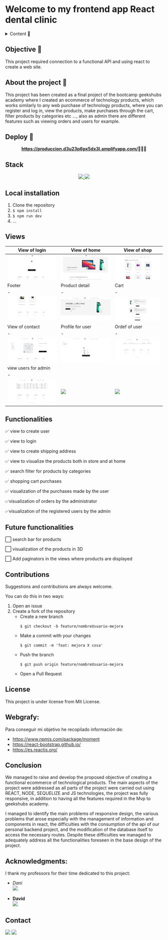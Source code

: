 # Welcome to my frontend app React dental clinic 

<details>
  <summary>Content 📝</summary>
  <ol>
    <li><a href="#objetivo-🎯">Objective</a></li>
    <li><a href="#sobre-el-proyecto-🔎">About the project</a></li>
    <li><a href="#deploy-🚀">Deploy</a></li>
    <li><a href="#stack">Stack</a></li>
    <li><a href="#instalación-en-local">Installation</a></li>
    <li><a href="#vistas">Views</a></li>
    <li><a href="#futuras-funcionalidades">Future funcionalities</a></li>
    <li><a href="#contribuciones">Contributions</a></li>
    <li><a href="#licencia">License</a></li>
    <li><a href="#webgrafia">Webgrafy</a></li>
    <li><a href="#conclusion">Conclusion</a></li>
    <li><a href="#agradecimientos">Acknowledgments</a></li>
    <li><a href="#contacto">Contact</a></li>
  </ol>
</details>

## Objective 🎯
This project required connection to a functional API and using react to create a web site.

## About the project 🔎
  This project has been created as a final project of the bootcamp geekshubs academy where I created an ecommerce of technology products, which works similarly to any web purchase of technology products, where you can register and log in, view the products, make purchases through the cart, filter products by categories etc ..., also as admin there are different features such as viewing orders and users for example.
  
## Deploy 🚀
<div align="center">
    <a href="https://www.google.com"><strong>https://produccion.d3u23p6px5dx3l.amplifyapp.com/</strong></a>🚀🚀🚀
</div>

## Stack
<div align="center">
<a href="https://www.reactjs.com/">
    <img src= "https://img.shields.io/badge/React-20232A?style=for-the-badge&logo=react&logoColor=61DAFB"/>
</a>
<a href="https://developer.mozilla.org/es/docs/Web/JavaScript">
    <img src= "https://img.shields.io/badge/javascipt-EFD81D?style=for-the-badge&logo=javascript&logoColor=black"/>
</a>
 </div>

## Local installation
1. Clone the repository
2. ` $ npm install `
3. ``` $ npm run dev ```
4. ...

## Views
|View of login|View of home| View of shop|
|-|-|-|
|![](./src/assets/login1.jpg)|![](./src/assets/home1-def.JPG)| ![](./src/assets/shop1.jpg)|
|Footer|Product detail|Cart|
|-|-|-|
|![](./src/assets/footer1.jpg)|![](./src/assets/proDetail.jpg)| ![](./src/assets/cart1.jpg)|
|View of contact|Profile for user| Ordef of user|
|-|-|-|
|![](./src/assets/contact1.jpg)|![](./src/assets/profileUser1.jpg)| ![](./src/assets/orderUser.JPG)|
|view users for admin|
|-|
|![](./src/assets/usersAdmin.jpg)|![](./src/assets/treatments2.JPG)| ![](./src/assets/appointmentsAsDentist.JPG)|


## Functionalities
✅ view to create user

✅ view to login 

✅ view to create shipping address

✅ view to visualize the products both in store and at home

✅ search filter for products by categories

✅ shopping cart purchases

✅ visualization of the purchases made by the user

✅visualization of orders by the administrator

✅visualization of the registered users by the admin


## Future functionalities
⬜ search bar for products

⬜ visualization of the products in 3D

⬜ Add paginators in the views where products are displayed

## Contributions
Suggestions and contributions are always welcome.

You can do this in two ways:

1. Open an issue
2. Create a fork of the repository
    -  Create a new branch
        ```
        $ git checkout -b feature/nombreUsuario-mejora
        ```
    - Make a commit with your changes
        ```
        $ git commit -m 'feat: mejora X cosa'
        ```
    -  Push the branch
        ```
        $ git push origin feature/nombreUsuario-mejora
        ```
    - Open a Pull Request

## License
This project is under license from Mit License.

## Webgrafy:
Para conseguir mi objetivo he recopilado información de:
- https://www.npmjs.com/package/moment
- https://react-bootstrap.github.io/
- https://es.reactjs.org/

## Conclusion

We managed to raise and develop the proposed objective of creating a functional ecommerce of technological products. The main aspects of the project were addressed as all parts of the project were carried out using REACT, NODE, SEQUELIZE and JS technologies, the project was fully responsive, in addition to having all the features required in the Mvp to geekshubs academy.

I managed to identify the main problems of responsive design, the various problems that arose especially with the management of information and components in react, the difficulties with the consumption of the api of our personal backend project, and the modification of the database itself to access the necessary routes. Despite these difficulties we managed to adequately address all the functionalities foreseen in the base design of the project.

## Acknowledgments:

I thank my professors for their time dedicated to this project:

- *Dani*  
<a href="https://github.com/datata" target="_blank"><img src="https://img.shields.io/badge/github-24292F?style=for-the-badge&logo=github&logoColor=white" target="_blank"></a> 

- **David**  
<a href="https://github.com/Dave86dev" target="_blank"><img src="https://img.shields.io/badge/github-24292F?style=for-the-badge&logo=github&logoColor=red" target="_blank"></a>


## Contact

<a href ="solsona1008@gmail.com"><img src="https://img.shields.io/badge/Gmail-C6362C?style=for-the-badge&logo=gmail&logoColor=white" target="_blank"></a>
<a href="https://www.linkedin.com/in/adriansolsona/" target="_blank"><img src="https://img.shields.io/badge/-LinkedIn-%230077B5?style=for-the-badge&logo=linkedin&logoColor=white" target="_blank"></a> 
</p>